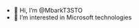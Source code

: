 - 👋 Hi, I’m @MbarkT3STO
- 👀 I’m interested in Microsoft technologies

<!---
MbarkT3STO/MbarkT3STO is a ✨ special ✨ repository because its `README.md` (this file) appears on your GitHub profile.
You can click the Preview link to take a look at your changes.
--->
